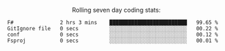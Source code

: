 <!--<p align="center">
  <img width="auto" src ="https://github-readme-stats.vercel.app/api/top-langs/?username=syrkis&layout=compact&hide_border=true&theme=darcula&bg_color=00000000&langs_count=6&hide=jupyter%20notebook,JavaScript,HTML" width = 400>
      <img src ="https://github-readme-streak-stats.herokuapp.com?user=syrkis&theme=darcula&hide_border=true&background=FFFFFF00" width = 400>

</p>-->
<p align="center">Rolling seven day coding stats:</p>
<!--START_SECTION:waka-->

```text
F#               2 hrs 3 mins    █████████████████████████   99.65 %
GitIgnore file   0 secs          ░░░░░░░░░░░░░░░░░░░░░░░░░   00.22 %
conf             0 secs          ░░░░░░░░░░░░░░░░░░░░░░░░░   00.12 %
Fsproj           0 secs          ░░░░░░░░░░░░░░░░░░░░░░░░░   00.01 %
```

<!--END_SECTION:waka-->
